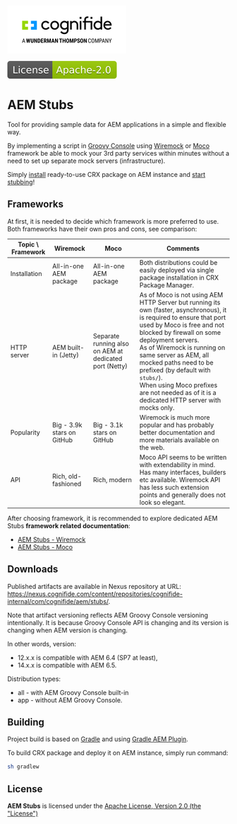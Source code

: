 [![Cognifide logo](docs/cognifide-logo.png)](http://cognifide.com)

[![Apache License, Version 2.0, January 2004](docs/apache-license-badge.svg)](http://www.apache.org/licenses/)

# AEM Stubs

Tool for providing sample data for AEM applications in a simple and flexible way.

By implementing a script in [Groovy Console](https://github.com/icfnext/aem-groovy-console) using [Wiremock](http://wiremock.org) or [Moco](https://github.com/dreamhead/moco) framework be able to mock your 3rd party services within minutes without a need to set up separate mock servers (infrastructure).

Simply [install](#installation) ready-to-use CRX package on AEM instance and [start stubbing](#getting-started)!

## Frameworks

At first, it is needed to decide which framework is more preferred to use.
Both frameworks have their own pros and cons, see comparison:

| Topic \ Framework   	| Wiremock               	| Moco                                                 	| Comments                                                                                                                                                                     	| 
|----------------------	|--------------------------	|------------------------------------------------------ |------------------------------------------------------------------------------------------------------------------------------------------------------------------------------	|
| Installation        	| All-in-one AEM package 	| All-in-one AEM package                               	| Both distributions could be easily deployed via single package installation in CRX Package Manager.|                                                                                                                                             	|   	|
| HTTP server       	| AEM built-in (Jetty)  	| Separate running also on AEM at dedicated port (Netty)| As of Moco is not using AEM HTTP Server but running its own (faster, asynchronous), it is required to ensure that port<br>used by Moco is free and not blocked by firewall on some deployment servers.<br>As of Wiremock is running on same server as AEM, all mocked paths need to be prefixed (by default with `stubs/`).<br>When using Moco prefixes are not needed as of it is a dedicated HTTP server with mocks only.||
| Popularity            | Big - 3.9k stars on GitHub| Big - 3.1k stars on GitHub                            | Wiremock is much more popular and has probably better documentation and more materials available on the web.|                                                                                                                                                                	|   	| 
| API                   | Rich, old-fashioned     	| Rich, modern                                       	| Moco API seems to be written with extendability in mind. Has many interfaces, builders etc available. Wiremock API has less such extension points and generally does not look so elegant.|


After choosing framework, it is recommended to explore dedicated AEM Stubs **framework related documentation**:

* [AEM Stubs - Wiremock](wiremock)
* [AEM Stubs - Moco](moco)

## Downloads

Published artifacts are available in Nexus repository at URL: <https://nexus.cognifide.com/content/repositories/cognifide-internal/com/cognifide/aem/stubs/>.

Note that artifact versioning reflects AEM Groovy Console versioning intentionally.
It is because Groovy Console API is changing and its version is changing when AEM version is changing.

In other words, version:

* 12.x.x is compatible with AEM 6.4 (SP7 at least),
* 14.x.x is compatible with AEM 6.5.

Distribution types:

* all - with AEM Groovy Console built-in
* app - without AEM Groovy Console.

## Building

Project build is based on [Gradle](https://docs.gradle.org/current/userguide/userguide.html) and using [Gradle AEM Plugin](https://github.com/Cognifide/gradle-aem-plugin).

To build CRX package and deploy it on AEM instance, simply run command:

```bash
sh gradlew
```

## License

**AEM Stubs** is licensed under the [Apache License, Version 2.0 (the "License")](https://www.apache.org/licenses/LICENSE-2.0.txt)
